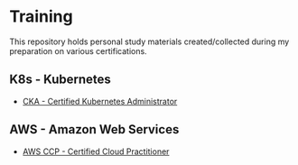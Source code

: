 # Training
This repository holds personal study materials created/collected during my preparation on various certifications.

## K8s - Kubernetes
-  [CKA - Certified Kubernetes Administrator](./CKA/README.md)

## AWS - Amazon Web Services
-  [AWS CCP - Certified Cloud Practitioner](./AWS-CCP/README.md)